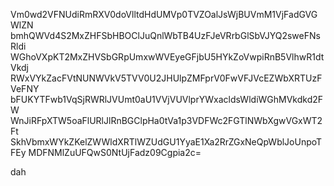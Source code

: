 Vm0wd2VFNUdiRmRXV0doVlltdHdUMVp0TVZOalJsWjBUVmM1VjFadGVGWlZN
bmhQWVd4S2MxZHFSbHBOClJuQnlWbTB4UzFJeVRrbGlSbVJYQ2sweFNsRldi
WGhoVXpKT2MxZHVSbGRpUmxwWVEyeGFjbU5HYkZoVwpiRnB5VlhwR1dtVkdj
RWxVYkZacFVtNUNWVkV5TVV0U2JHUlpZMFprV0FwVFJVcEZWbXRTUzFVeFNY
bFUKYTFwb1VqSjRWRlJVUmt0aU1VVjVUVlprYWxacldsWldiWGhMVkdkd2FW
WnJiRFpXTW5oaFlURlJlRnBGClpHa0tVa1p3VDFWc2FGTlNWbXgwVGxWT2Ft
SkhVbmxWYkZKelZWWldXRTlWZUdGU1YyaE1Xa2RrZGxNeQpWblJoUnpoTFEy
MDFNMlZuUFQwS0NtUjFadz09Cgpia2c=

dah